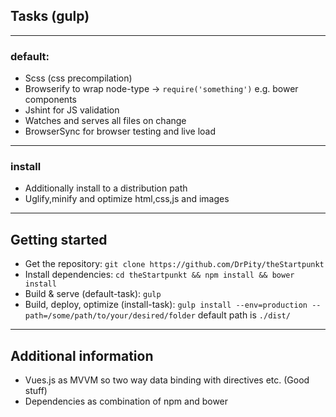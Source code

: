 ## Tasks (gulp)

---

### default:
- Scss (css precompilation)
- Browserify to wrap node-type -> `require('something')` e.g. bower components
- Jshint for JS validation
- Watches and serves all files on change
- BrowserSync for browser testing and live load

---

### install
- Additionally install to a distribution path
- Uglify,minify and optimize html,css,js and images

---

## Getting started
- Get the repository: `git clone https://github.com/DrPity/theStartpunkt`
- Install dependencies: `cd theStartpunkt && npm install && bower install`
- Build & serve (default-task): `gulp`
- Build, deploy, optimize (install-task): `gulp install --env=production --path=/some/path/to/your/desired/folder` default path is `./dist/`

---

## Additional information

- Vues.js as MVVM so two way data binding with directives etc. (Good stuff)
- Dependencies as combination of npm and bower
